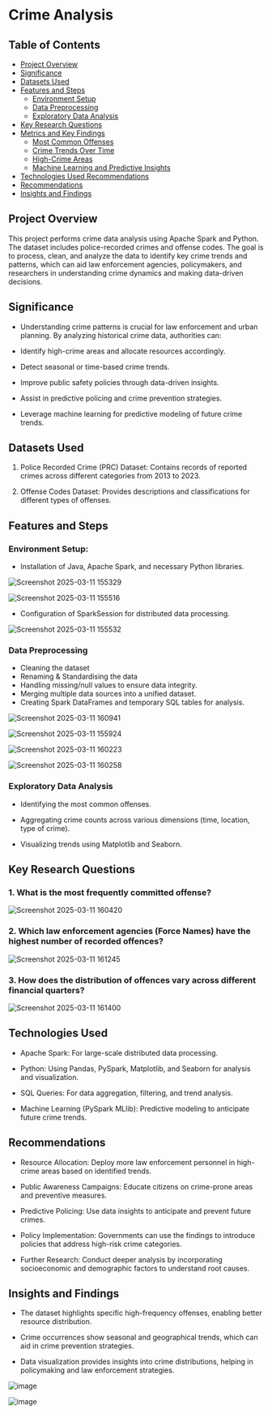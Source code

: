 # Crime Analysis

## Table of Contents

- [Project Overview](#project-overview)
- [Significance](#significance)
- [Datasets Used](#datasets-used)
- [Features and Steps](#features-and-steps)
    - [Environment Setup](#environment-setup)
    - [Data Preprocessing](#data-preprocessing)
    - [Exploratory Data Analysis](#exploratory-data-analysis)
- [Key Research Questions](#key-research-questions)
- [Metrics and Key Findings](#metrics-and-key-findings)
    - [Most Common Offenses](#most-common-offenses)
    - [Crime Trends Over Time](#crime-trends-over-time)
    - [High-Crime Areas](#high-crime-areas)
    - [Machine Learning and Predictive Insights](#machine-learning-and-predictive-insights)
- [Technologies Used Recommendations](#technologies-used-recommendations)
- [Recommendations](#recommendations)
- [Insights and Findings](#insights-and-findings)


## Project Overview

This project performs crime data analysis using Apache Spark and Python. The dataset includes police-recorded crimes and offense codes. The goal is to process, clean, and analyze the data to identify key crime trends and patterns, which can aid law enforcement agencies, policymakers, and researchers in understanding crime dynamics and making data-driven decisions.

## Significance

- Understanding crime patterns is crucial for law enforcement and urban planning. By analyzing historical crime data, authorities can:

- Identify high-crime areas and allocate resources accordingly.

- Detect seasonal or time-based crime trends.

- Improve public safety policies through data-driven insights.

- Assist in predictive policing and crime prevention strategies.

- Leverage machine learning for predictive modeling of future crime trends.

## Datasets Used

1. Police Recorded Crime (PRC) Dataset: Contains records of reported crimes across different categories from 2013 to 2023.

2. Offense Codes Dataset: Provides descriptions and classifications for different types of offenses.


## Features and Steps

### Environment Setup:

- Installation of Java, Apache Spark, and necessary Python libraries.

![Screenshot 2025-03-11 155329](https://github.com/user-attachments/assets/11fcf5b9-50e0-4f14-a1dd-4d83c42c3625)

![Screenshot 2025-03-11 155516](https://github.com/user-attachments/assets/1627f91d-3644-48c3-8077-17411ceeb552)

- Configuration of SparkSession for distributed data processing.

![Screenshot 2025-03-11 155532](https://github.com/user-attachments/assets/e1f3529b-6bb2-4d3d-a605-b9ed1c57b76b)

### Data Preprocessing

- Cleaning the dataset
- Renaming & Standardising the data
- Handling missing/null values to ensure data integrity.
- Merging multiple data sources into a unified dataset.
- Creating Spark DataFrames and temporary SQL tables for analysis.

![Screenshot 2025-03-11 160941](https://github.com/user-attachments/assets/6dd5d204-7c3d-40d9-af00-d7e6330b2814)

![Screenshot 2025-03-11 155924](https://github.com/user-attachments/assets/6a804a7e-1f5a-4d5d-a126-63d51075c7d2)

![Screenshot 2025-03-11 160223](https://github.com/user-attachments/assets/0a5c1a14-2d64-4d1b-bd36-fd35f5d488af)

![Screenshot 2025-03-11 160258](https://github.com/user-attachments/assets/9fe28ca7-9e2a-4fde-9df3-a9394407284c)

### Exploratory Data Analysis

- Identifying the most common offenses.

- Aggregating crime counts across various dimensions (time, location, type of crime).

- Visualizing trends using Matplotlib and Seaborn.

## Key Research Questions

### 1. What is the most frequently committed offense?

![Screenshot 2025-03-11 160420](https://github.com/user-attachments/assets/18936899-ebdc-4b25-93a7-362acd34ecbb)

### 2. Which law enforcement agencies (Force Names) have the highest number of recorded offences?

![Screenshot 2025-03-11 161245](https://github.com/user-attachments/assets/fa9a61c2-e8c6-4f11-8648-2c639c977c7f)

### 3. How does the distribution of offences vary across different financial quarters?

![Screenshot 2025-03-11 161400](https://github.com/user-attachments/assets/2eb30b4a-3325-4946-b705-3de8dfab10cd)


## Technologies Used

- Apache Spark: For large-scale distributed data processing.

- Python: Using Pandas, PySpark, Matplotlib, and Seaborn for analysis and visualization.

- SQL Queries: For data aggregation, filtering, and trend analysis.

- Machine Learning (PySpark MLlib): Predictive modeling to anticipate future crime trends.

## Recommendations

- Resource Allocation: Deploy more law enforcement personnel in high-crime areas based on identified trends.

- Public Awareness Campaigns: Educate citizens on crime-prone areas and preventive measures.

- Predictive Policing: Use data insights to anticipate and prevent future crimes.

- Policy Implementation: Governments can use the findings to introduce policies that address high-risk crime categories.

- Further Research: Conduct deeper analysis by incorporating socioeconomic and demographic factors to understand root causes.


## Insights and Findings

- The dataset highlights specific high-frequency offenses, enabling better resource distribution.

- Crime occurrences show seasonal and geographical trends, which can aid in crime prevention strategies.

- Data visualization provides insights into crime distributions, helping in policymaking and law enforcement strategies.

![image](https://github.com/user-attachments/assets/b881affb-393b-48e7-a17a-b450304497d9)

![image](https://github.com/user-attachments/assets/4012c49f-c469-4659-aefc-8084dd09c7bb)
